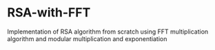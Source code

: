 # RSA-with-FFT
Implementation of RSA algorithm from scratch using FFT multiplication algorithm and modular multiplication and exponentiation
